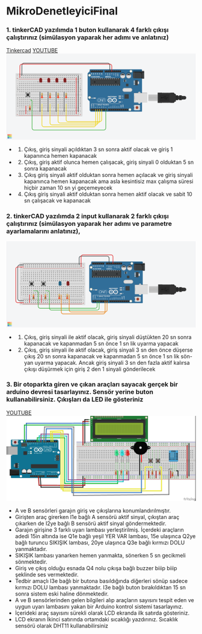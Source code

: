 # MikroDenetleyiciFinal

### 1.	tinkerCAD yazılımda 1 buton kullanarak 4 farklı çıkışı çalıştırınız (simülasyon yaparak her adımı ve  anlatınız)
[Tinkercad](https://www.tinkercad.com/things/hbXhWg57xYd-final-1-/editel?sharecode=Pf7I4IHb57vft3oGhBaB1FVLpQpCx4IAjfPrnBCNLy8)
[YOUTUBE]()
![Şema](https://github.com/CelebiSam99/MikroDenetleyiciFinal/blob/main/Final-1-.png)
- 1. Çıkış, giriş sinyali açıldıktan 3 sn sonra aktif olacak ve giriş 1 kapanınca hemen kapanacak  
- 2. Çıkış, giriş aktif olunca hemen çalışacak, giriş sinyali 0 olduktan 5 sn sonra kapanacak 
- 3. Çıkış giriş sinyali aktif olduktan sonra hemen açılacak ve giriş sinyali kapanınca hemen kapanacak ama asla kesintisiz max çalışma süresi hiçbir zaman 10 sn yi geçemeyecek
- 4. Çıkış giriş sinyali aktif olduktan sonra hemen aktif olacak ve sabit 10 sn çalışacak ve kapanacak  

### 2.	tinkerCAD yazılımda 2 input kullanarak 2 farklı çıkışı çalıştırınız (simülasyon yaparak her adımı ve parametre ayarlamalarını anlatınız), 
![Şema](https://github.com/CelebiSam99/MikroDenetleyiciFinal/blob/main/Final-2.png)
- 1. Çıkış, giriş sinyali ile aktif olacak, giriş sinyali düştükten 20 sn sonra kapanacak ve kapanmadan 5 sn önce 1 sn lik uyarma yapacak
- 2. Çıkış, giriş sinyali ile aktif olacak, giriş sinyali 3 sn den önce düşerse çıkış 20 sn sonra kapanacak ve kapanmadan 5 sn önce 1 sn lik sön-yan uyarma yapacak. Ancak giriş sinyali 3 sn den fazla aktif kalırsa çıkışı düşürmek için giriş 2 den 1 sinyali gönderilecek

### 3.	Bir otoparkta giren ve çıkan araçları sayacak gerçek bir arduino devresi tasarlayınız. Sensör yerine buton kullanabilirsiniz. Çıkışları da LED ile gösteriniz
[YOUTUBE]()
![Şema](https://github.com/CelebiSam99/MikroDenetleyiciFinal/blob/main/Final-3-_bb.jpg)
- A ve B sensörleri garajın giriş ve çıkışlarına konumlandırılmıştır. 
- Girişten araç girerken I1e bağlı A sensörü aktif sinyal, çıkıştan araç çıkarken de I2ye bağlı B sensörü aktif sinyal göndermektedir. 
- Garajın girişine 3 farklı uyarı lambası yerleştirilmiş. İçerdeki araçların adedi 15in altında ise Q1e bağlı yeşil YER VAR lambası, 15e ulaşınca Q2ye bağlı turuncu SIKIŞIK lambası, 20ye ulaşınca Q3e bağlı kırmızı DOLU yanmaktadır. 
- SIKIŞIK lambası yanarken hemen yanmakta, sönerken 5 sn gecikmeli sönmektedir.
- Giriş ve çıkış olduğu esnada Q4 nolu çıkışa bağlı buzzer biiip biiip şeklinde ses vermektedir. 
- Tedbir amaçlı I3e bağlı bir butona basıldığında diğerleri sönüp sadece kırmızı DOLU lambası yanmaktadır. I3e bağlı buton bırakıldıktan 15 sn sonra sistem eski haline dönmektedir.
- A ve B sensörlerinden gelen bilgileri alıp araçların sayısını tespit eden ve uygun uyarı lambasını yakan bir Arduino kontrol sistemi tasarlayınız.
- İçerideki araç sayısını sürekli olarak LCD ekranda ilk satırda gösteriniz. 
- LCD ekranın İkinci satırında ortamdaki sıcaklığı yazdırınız. Sıcaklık sensörü olarak DHT11 kullanabilirsiniz
